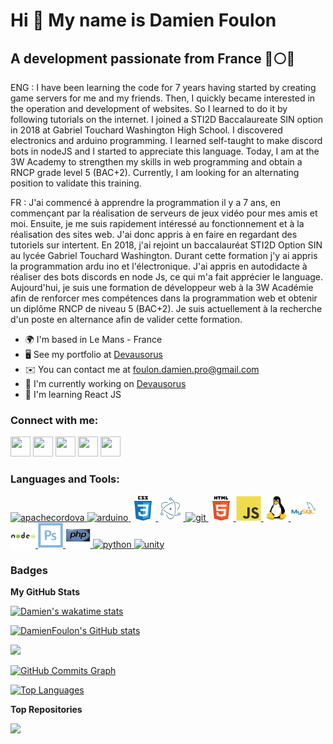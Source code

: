 Hi 👋 My name is Damien Foulon
==============================

A development passionate from France 🔵⚪🔴
------------------------------------------

ENG :
I have been learning the code for 7 years having started by creating game servers for me and my friends. Then, I quickly became interested in the operation and development of websites. So I learned to do it by following tutorials on the internet. I joined a STI2D Baccalaureate SIN option in 2018 at Gabriel Touchard Washington High School. I discovered electronics and arduino programming. I learned self-taught to make discord bots in nodeJS and I started to appreciate this language. Today, I am at the 3W Academy to strengthen my skills in web programming and obtain a RNCP grade level 5 (BAC+2). Currently, I am looking for an alternating position to validate this training.

FR :
J'ai commencé à apprendre la programmation il y a 7 ans, en commençant par la réalisation de serveurs de jeux vidéo pour mes amis et moi. Ensuite, je me suis rapidement intéressé au fonctionnement et à la réalisation des sites web. J'ai donc appris à en faire en regardant des tutoriels sur intertent. En 2018, j'ai rejoint un baccalauréat STI2D Option SIN au lycée Gabriel Touchard Washington. Durant cette formation j'y ai appris la programmation ardu ino et l'électronique. J'ai appris en autodidacte à réaliser des bots discords en node Js, ce qui m'a fait apprécier le language. Aujourd'hui, je suis une formation de développeur web à la 3W Académie afin de renforcer mes compétences dans la programmation web et obtenir un diplôme RNCP de niveau 5 (BAC+2). Je suis actuellement à la recherche d'un poste en alternance afin de valider cette formation.

*   🌍  I'm based in Le Mans - France
*   🖥️  See my portfolio at [Devausorus](http://damien.devausorus.com)
*   ✉️  You can contact me at [foulon.damien.pro@gmail.com](mailto:foulon.damien.pro@gmail.com)
*   🚀  I'm currently working on [Devausorus](http://devausorus.com)
*   🧠  I'm learning React JS

<h3 align="left">Connect with me:</h3>
<p align="left"> <a href="https://www.codepen.io/damienfoulon" target="_blank" rel="noreferrer"><img src="https://raw.githubusercontent.com/danielcranney/readme-generator/main/public/icons/socials/codepen.svg" width="32" height="32" /></a> <a href="https://www.github.com/DamienFoulon" target="_blank" rel="noreferrer"><img src="https://raw.githubusercontent.com/danielcranney/readme-generator/main/public/icons/socials/github.svg" width="32" height="32" /></a> <a href="https://www.linkedin.com/in/damien-foulon/" target="_blank" rel="noreferrer"><img src="https://raw.githubusercontent.com/danielcranney/readme-generator/main/public/icons/socials/linkedin.svg" width="32" height="32" /></a> <a href="https://www.stackoverflow.com/users/17996383/yaguaa" target="_blank" rel="noreferrer"><img src="https://raw.githubusercontent.com/danielcranney/readme-generator/main/public/icons/socials/stackoverflow.svg" width="32" height="32" /></a> <a href="https://www.twitter.com/damienlepetit" target="_blank" rel="noreferrer"><img src="https://raw.githubusercontent.com/danielcranney/readme-generator/main/public/icons/socials/twitter.svg" width="32" height="32" /></a></p>

<h3 align="left">Languages and Tools:</h3>
<p align="left"> <a href="https://cordova.apache.org/" target="_blank" rel="noreferrer"> <img src="https://www.vectorlogo.zone/logos/apache_cordova/apache_cordova-icon.svg" alt="apachecordova" width="40" height="40"/> </a> <a href="https://www.arduino.cc/" target="_blank" rel="noreferrer"> <img src="https://cdn.worldvectorlogo.com/logos/arduino-1.svg" alt="arduino" width="40" height="40"/> </a> <a href="https://www.w3schools.com/css/" target="_blank" rel="noreferrer"> <img src="https://raw.githubusercontent.com/devicons/devicon/master/icons/css3/css3-original-wordmark.svg" alt="css3" width="40" height="40"/> </a> <a href="https://www.electronjs.org" target="_blank" rel="noreferrer"> <img src="https://raw.githubusercontent.com/devicons/devicon/master/icons/electron/electron-original.svg" alt="electron" width="40" height="40"/> </a> <a href="https://git-scm.com/" target="_blank" rel="noreferrer"> <img src="https://www.vectorlogo.zone/logos/git-scm/git-scm-icon.svg" alt="git" width="40" height="40"/> </a> <a href="https://www.w3.org/html/" target="_blank" rel="noreferrer"> <img src="https://raw.githubusercontent.com/devicons/devicon/master/icons/html5/html5-original-wordmark.svg" alt="html5" width="40" height="40"/> </a> <a href="https://developer.mozilla.org/en-US/docs/Web/JavaScript" target="_blank" rel="noreferrer"> <img src="https://raw.githubusercontent.com/devicons/devicon/master/icons/javascript/javascript-original.svg" alt="javascript" width="40" height="40"/> </a> <a href="https://www.linux.org/" target="_blank" rel="noreferrer"> <img src="https://raw.githubusercontent.com/devicons/devicon/master/icons/linux/linux-original.svg" alt="linux" width="40" height="40"/> </a> <a href="https://www.mysql.com/" target="_blank" rel="noreferrer"> <img src="https://raw.githubusercontent.com/devicons/devicon/master/icons/mysql/mysql-original-wordmark.svg" alt="mysql" width="40" height="40"/> </a> <a href="https://nodejs.org" target="_blank" rel="noreferrer"> <img src="https://raw.githubusercontent.com/devicons/devicon/master/icons/nodejs/nodejs-original-wordmark.svg" alt="nodejs" width="40" height="40"/> </a> <a href="https://www.photoshop.com/en" target="_blank" rel="noreferrer"> <img src="https://raw.githubusercontent.com/devicons/devicon/master/icons/photoshop/photoshop-line.svg" alt="photoshop" width="40" height="40"/> </a> <a href="https://www.php.net" target="_blank" rel="noreferrer"> <img src="https://raw.githubusercontent.com/devicons/devicon/master/icons/php/php-original.svg" alt="php" width="40" height="40"/> </a> <a href="https://www.python.org" target="_blank" rel="noreferrer"> <img Wsrc="https://raw.githubusercontent.com/devicons/devicon/master/icons/python/python-original.svg" alt="python" width="40" height="40"/> </a> <a href="https://unity.com/" target="_blank" rel="noreferrer"> <img src="https://www.vectorlogo.zone/logos/unity3d/unity3d-icon.svg" alt="unity" width="40" height="40"/> </a> </p>

### Badges

<b>My GitHub Stats</b>
<p><a href="https://wakatime.com/@Yaguaa"><img src="https://github-readme-stats.vercel.app/api/wakatime?username=Yaguaa&theme=graywhite" alt="Damien&#39;s wakatime stats"></a></p>

<a href="http://www.github.com/DamienFoulon"><img src="https://github-readme-stats.vercel.app/api?username=DamienFoulon&show_icons=true&hide=&count_private=true&theme=graywhite" alt="DamienFoulon's GitHub stats" /></a>

<a href="http://www.github.com/DamienFoulon"><img src="https://github-readme-streak-stats.herokuapp.com/?user=DamienFoulon&stroke=24292e&background=ffffff&ring=24292e&fire=24292e&currStreakNum=24292e&currStreakLabel=24292e&sideNums=24292e&sideLabels=24292e&dates=24292e&hide_border=true" /></a>

<a href="http://www.github.com/DamienFoulon"><img src="https://activity-graph.herokuapp.com/graph?username=DamienFoulon&bg_color=ffffff&color=24292e&line=474b50&point=767676&area_color=979ea7&area=true&hide_border=true&custom_title=GitHub%20Commits%20Graph" alt="GitHub Commits Graph" /></a>

<a href="https://github.com/DamienFoulon" align="left"><img src="https://github-readme-stats.vercel.app/api/top-langs/?username=DamienFoulon&theme=graywhite&langs_count=10&locale=en&custom_title=Top%20%Languages" alt="Top Languages" /></a>

<b>Top Repositories</b>

<div width="100%" align="center"><a href="https://github.com/DamienFoulon/website" align="left"><img align="left" width="45%" src="https://github-readme-stats.vercel.app/api/pin/?username=DamienFoulon&repo=website&theme=graywhite&locale=en" /></a></div><br /><br /><br /><br /><br /><br /><br />
